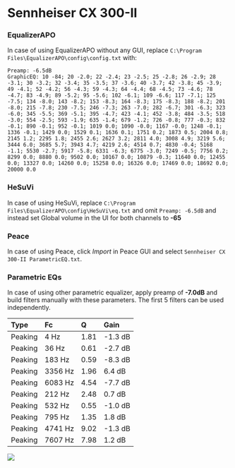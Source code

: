 # Sennheiser CX 300-II

### EqualizerAPO
In case of using EqualizerAPO without any GUI, replace `C:\Program Files\EqualizerAPO\config\config.txt`
with:
```
Preamp: -6.5dB
GraphicEQ: 10 -84; 20 -2.0; 22 -2.4; 23 -2.5; 25 -2.8; 26 -2.9; 28 -3.1; 30 -3.2; 32 -3.4; 35 -3.5; 37 -3.6; 40 -3.7; 42 -3.8; 45 -3.9; 49 -4.1; 52 -4.2; 56 -4.3; 59 -4.3; 64 -4.4; 68 -4.5; 73 -4.6; 78 -4.7; 83 -4.9; 89 -5.2; 95 -5.6; 102 -6.1; 109 -6.6; 117 -7.1; 125 -7.5; 134 -8.0; 143 -8.2; 153 -8.3; 164 -8.3; 175 -8.3; 188 -8.2; 201 -8.0; 215 -7.8; 230 -7.5; 246 -7.3; 263 -7.0; 282 -6.7; 301 -6.3; 323 -6.0; 345 -5.5; 369 -5.1; 395 -4.7; 423 -4.1; 452 -3.8; 484 -3.5; 518 -3.0; 554 -2.5; 593 -1.9; 635 -1.4; 679 -1.2; 726 -0.8; 777 -0.3; 832 -0.1; 890 -0.1; 952 -0.1; 1019 0.0; 1090 -0.0; 1167 -0.0; 1248 -0.1; 1336 -0.1; 1429 0.0; 1529 0.1; 1636 0.1; 1751 0.2; 1873 0.5; 2004 0.8; 2145 1.2; 2295 1.8; 2455 2.6; 2627 3.2; 2811 4.0; 3008 4.9; 3219 5.6; 3444 6.0; 3685 5.7; 3943 4.7; 4219 2.6; 4514 0.7; 4830 -0.4; 5168 -1.1; 5530 -2.7; 5917 -5.8; 6331 -6.3; 6775 -3.0; 7249 -0.5; 7756 0.2; 8299 0.0; 8880 0.0; 9502 0.0; 10167 0.0; 10879 -0.3; 11640 0.0; 12455 0.0; 13327 0.0; 14260 0.0; 15258 0.0; 16326 0.0; 17469 0.0; 18692 0.0; 20000 0.0
```

### HeSuVi
In case of using HeSuVi, replace `C:\Program Files\EqualizerAPO\config\HeSuVi\eq.txt` and omit `Preamp:
-6.5dB` and instead set Global volume in the UI for both channels to **-65**

### Peace
In case of using Peace, click *Import* in Peace GUI and select `Sennheiser CX 300-II ParametricEQ.txt`.

### Parametric EQs
In case of using other parametric equalizer, apply preamp of **-7.0dB** and build filters manually with
these parameters. The first 5 filters can be used independently.

| Type    | Fc      |    Q | Gain    |
|:--------|:--------|:-----|:--------|
| Peaking | 4 Hz    | 1.81 | -1.3 dB |
| Peaking | 36 Hz   | 0.61 | -2.7 dB |
| Peaking | 183 Hz  | 0.59 | -8.3 dB |
| Peaking | 3356 Hz | 1.96 | 6.4 dB  |
| Peaking | 6083 Hz | 4.54 | -7.7 dB |
| Peaking | 212 Hz  | 2.48 | 0.7 dB  |
| Peaking | 532 Hz  | 0.55 | -1.0 dB |
| Peaking | 795 Hz  | 1.35 | 1.8 dB  |
| Peaking | 4741 Hz | 9.02 | -1.3 dB |
| Peaking | 7607 Hz | 7.98 | 1.2 dB  |

![](https://raw.githubusercontent.com/jaakkopasanen/AutoEq/master/results/headphonecom/sbaf-serious/Sennheiser%20CX%20300-II/Sennheiser%20CX%20300-II.png)